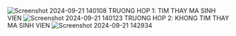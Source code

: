 ![Screenshot 2024-09-21 140108](https://github.com/user-attachments/assets/979e68d0-0ac5-4d66-acfd-a9ab33366bc2)
TRUONG HOP 1: TIM THAY MA SINH VIEN 
![Screenshot 2024-09-21 140123](https://github.com/user-attachments/assets/7a9c130e-fc7b-443a-a54a-330c5b2d8019)
TRUONG HOP 2: KHONG TIM THAY MA SINH VIEN
![Screenshot 2024-09-21 142934](https://github.com/user-attachments/assets/d316a551-144e-424b-8012-9cf5e0721c8d)


